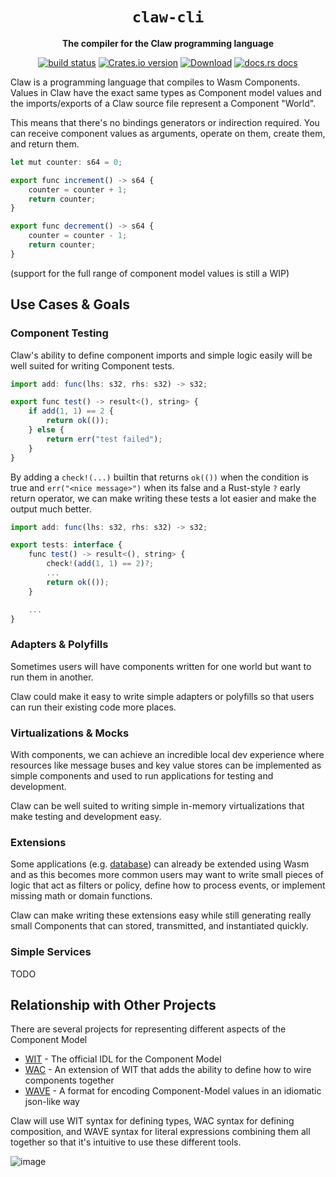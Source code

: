 <div align="center">
  <h1><code>claw-cli</code></h1>

  <p>
    <strong>The compiler for the Claw programming language</strong>
  </p>

  <p>
    <a href="https://github.com/esoterra/claw-lang/actions?query=workflow%3ACI"><img src="https://github.com/esoterra/claw-lang/workflows/CI/badge.svg" alt="build status" /></a>
    <a href="https://crates.io/crates/claw-cli"><img src="https://img.shields.io/crates/v/claw-cli.svg?style=flat-square" alt="Crates.io version" /></a>
    <a href="https://crates.io/crates/claw-cli"><img src="https://img.shields.io/crates/d/claw-cli.svg?style=flat-square" alt="Download" /></a>
    <a href="https://docs.rs/claw-cli"><img src="https://img.shields.io/badge/docs-latest-blue.svg?style=flat-square" alt="docs.rs docs" /></a>
  </p>
</div>

Claw is a programming language that compiles to Wasm Components.
Values in Claw have the exact same types as Component model values and the imports/exports of a Claw source file represent a Component "World".

This means that there's no bindings generators or indirection required.
You can receive component values as arguments, operate on them, create them, and return them.

```js
let mut counter: s64 = 0;

export func increment() -> s64 {
    counter = counter + 1;
    return counter;
}

export func decrement() -> s64 {
    counter = counter - 1;
    return counter;
}
```

(support for the full range of component model values is still a WIP)

## Use Cases & Goals

### Component Testing

Claw's ability to define component imports and simple logic easily will be well suited for writing Component tests.

```js
import add: func(lhs: s32, rhs: s32) -> s32;

export func test() -> result<(), string> {
    if add(1, 1) == 2 {
        return ok(());
    } else {
        return err("test failed");
    }
}
```

By adding a `check!(...)` builtin that returns `ok(())` when the condition is true and `err("<nice message>")` when its false
and a Rust-style `?` early return operator, we can make writing these tests a lot easier and make the output much better.

```js
import add: func(lhs: s32, rhs: s32) -> s32;

export tests: interface {
    func test() -> result<(), string> {
        check!(add(1, 1) == 2)?;
        ...
        return ok(());
    }

    ...
}
```

### Adapters & Polyfills

Sometimes users will have components written for one world but want to run them in another.

Claw could make it easy to write simple adapters or polyfills so that users can run their existing code more places.

### Virtualizations & Mocks

With components, we can achieve an incredible local dev experience where resources like message buses and key value stores
can be implemented as simple components and used to run applications for testing and development.

Claw can be well suited to writing simple in-memory virtualizations that make testing and development easy.

### Extensions

Some applications (e.g. [database](https://docs.singlestore.com/cloud/reference/code-engine-powered-by-wasm/create-wasm-udfs/))
can already be extended using Wasm and as this becomes more common users may want to write small pieces of logic that act as filters or policy,
define how to process events, or implement missing math or domain functions.

Claw can make writing these extensions easy while still generating really small Components that can stored, transmitted, and instantiated quickly.

### Simple Services

TODO

## Relationship with Other Projects

There are several projects for representing different aspects of the Component Model

* [WIT](https://github.com/WebAssembly/component-model/blob/main/design/mvp/WIT.md) - The official IDL for the Component Model
* [WAC](https://github.com/peterhuene/wac/) - An extension of WIT that adds the ability to define how to wire components together
* [WAVE](https://github.com/lann/wave) - A format for encoding Component-Model values in an idiomatic json-like way

Claw will use WIT syntax for defining types, WAC syntax for defining composition, and WAVE syntax for literal expressions
combining them all together so that it's intuitive to use these different tools.

![image](https://github.com/esoterra/claw-lang/assets/3458116/de0673f1-7b92-48c6-b1c3-e52479797778)

